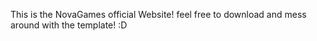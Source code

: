 This is the NovaGames official Website!
feel free to download and mess around with the template!
:D
